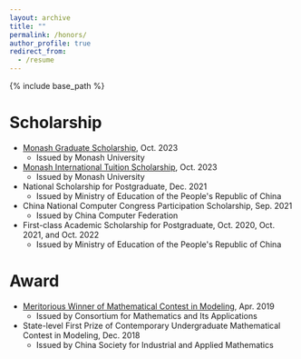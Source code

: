 ```yaml
---
layout: archive
title: ""
permalink: /honors/
author_profile: true
redirect_from:
  - /resume
---
```


{% include base_path %}

# Scholarship

* [Monash Graduate Scholarship](https://www.monash.edu/study/fees-scholarships/scholarships/find-a-scholarship/monash-graduate-scholarship-mgs), Oct. 2023
  * Issued by Monash University
* [Monash International Tuition Scholarship](https://www.monash.edu/study/fees-scholarships/scholarships/find-a-scholarship/international-tuition-scholarship), Oct. 2023
  * Issued by Monash University
* National Scholarship for Postgraduate, Dec. 2021
  * Issued by Ministry of Education of the People's Republic of China
* China National Computer Congress Participation Scholarship, Sep. 2021
  * Issued by China Computer Federation
* First-class Academic Scholarship for Postgraduate, Oct. 2020, Oct. 2021, and Oct. 2022
  * Issued by Ministry of Education of the People's Republic of China

# Award

* [Meritorious Winner of Mathematical Contest in Modeling](https://www.comap-math.com/mcm/2019Certs/1903649.pdf), Apr. 2019
  * Issued by Consortium for Mathematics and Its Applications
  <!-- * Top 8% of 14,108 teams worldwide -->
* State-level First Prize of Contemporary Undergraduate Mathematical Contest in Modeling, Dec. 2018
  * Issued by China Society for Industrial and Applied Mathematics
  <!--  Top 8% of 42,128 teams from 1,449 universities in China -->

 

